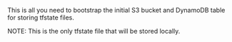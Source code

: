 This is all you need to bootstrap the initial S3 bucket and 
DynamoDB table for storing tfstate files.

NOTE: This is the only tfstate file that will be stored locally.
